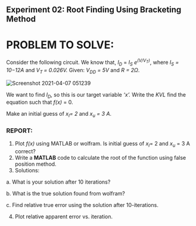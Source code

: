 ## Experiment 02: Root Finding Using Bracketing Method
# PROBLEM TO SOLVE:
Consider the following circuit. We know that, *I<sub>D</sub>* =
*I<sub>S</sub> e<sup>(V/V<sub>T</sub>)*, where *I<sub>S</sub> = 10−12A* and *V<sub>T </sub>= 0.026V.*
Given: *V<sub>DD</sub> = 5V* and *R = 2Ω*.
  
 ![Screenshot 2021-04-07 051239](https://user-images.githubusercontent.com/67644471/113789068-41b57e00-9760-11eb-9d7c-d0f4bade08d3.png)

We want to find *I<sub>D</sub>*, so this is our target variable *‘x’.*
Write the *KVL* find the equation such that *f(x)* = 0.

Make an initial guess of *x<sub>l</sub>= 2* and *x<sub>u</sub> = 3 A*.

### REPORT:
1. Plot *f(x)* using MATLAB or wolfram. Is initial guess of *x<sub>l</sub>*= 2 and *x<sub>u</sub>* = 3 A correct?
2. Write a **MATLAB** code to calculate the root of the function using false position method.
3. Solutions:

a. What is your solution after 10 iterations?

b. What is the true solution found from wolfram?

c. Find relative true error using the solution after 10-iterations.

4. Plot relative apparent error vs. iteration.
